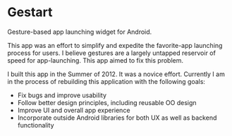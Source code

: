 Gestart
=======

Gesture-based app launching widget for Android.

This app was an effort to simplify and expedite the favorite-app launching process for users. I believe gestures are a largely untapped reservoir of speed for app-launching. This app aimed to fix this problem.

I built this app in the Summer of 2012. It was a novice effort. Currently I am in the process of rebuilding this application with the following goals:

- Fix bugs and improve usability
- Follow better design principles, including reusable OO design
- Improve UI and overall app experience
- Incorporate outside Android libraries for both UX as well as backend functionality
